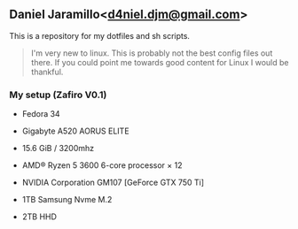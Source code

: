 ## Daniel Jaramillo\<d4niel.djm@gmail.com\>

This is a repository for my dotfiles and sh scripts.

> I'm very new to linux. This is probably not the best config files out there. If you could point me towards good content for Linux I would be thankful.

### My setup (Zafiro V0.1)

- Fedora 34

- Gigabyte A520 AORUS ELITE
- 15.6 GiB / 3200mhz
- AMD® Ryzen 5 3600 6-core processor × 12
- NVIDIA Corporation GM107 [GeForce GTX 750 Ti]
- 1TB Samsung Nvme M.2
- 2TB HHD
